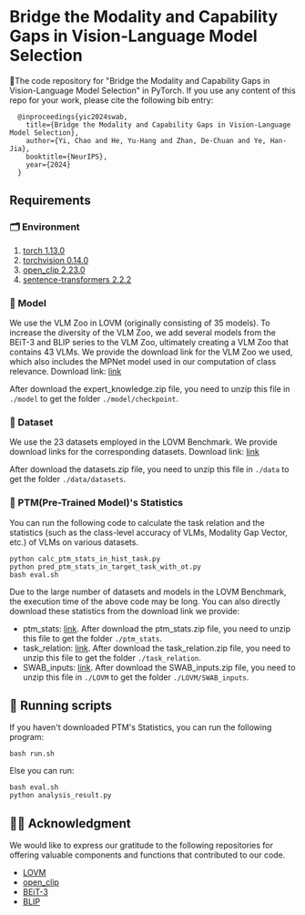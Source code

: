 # Bridge the Modality and Capability Gaps in Vision-Language Model Selection

🎉The code repository for "Bridge the Modality and Capability Gaps in Vision-Language Model Selection"  in PyTorch. If you use any content of this repo for your work, please cite the following bib entry:

```
  @inproceedings{yic2024swab,
    title={Bridge the Modality and Capability Gaps in Vision-Language Model Selection},
    author={Yi, Chao and He, Yu-Hang and Zhan, De-Chuan and Ye, Han-Jia},
    booktitle={NeurIPS},
    year={2024}
  }
```

## Requirements
### 🗂️ Environment
1. [torch 1.13.0](https://github.com/pytorch/pytorch)
2. [torchvision 0.14.0](https://github.com/pytorch/vision)
3. [open_clip 2.23.0](https://github.com/mlfoundations/open_clip)
4. [sentence-transformers 2.2.2](https://huggingface.co/sentence-transformers)


### 🔎 Model
We use the VLM Zoo in LOVM (originally consisting of 35 models). To increase the diversity of the VLM Zoo, we add several models from the BEiT-3 and BLIP series to the VLM Zoo, ultimately creating a VLM Zoo that contains 43 VLMs. We provide the download link for the VLM Zoo we used, which also includes the MPNet model used in our computation of class relevance. Download link: [link](https://1drv.ms/u/c/211d179501129eff/EQS5-jEfIiJMqdksuMXDveUBQjOPH5gYkFRjyL7mKj8Ggg?e=cYThWB)

After download the expert_knowledge.zip file, you need to unzip this file in `./model` to get the folder `./model/checkpoint`.

### 🔎 Dataset
We use the 23 datasets employed in the LOVM Benchmark. We provide download links for the corresponding datasets. Download link: [link](https://1drv.ms/u/c/211d179501129eff/Ee0bf7DKebRDlUb-KF5suXoBwYnz88N9q8WWlcbGyBMlNg?e=E5RqjB)

After download the datasets.zip file, you need to unzip this file in `./data` to get the folder `./data/datasets`.

### 🔎 PTM(Pre-Trained Model)'s Statistics
You can run the following code to calculate the task relation and the statistics (such as the class-level accuracy of VLMs, Modality Gap Vector, etc.) of VLMs on various datasets.

```
python calc_ptm_stats_in_hist_task.py
python pred_ptm_stats_in_target_task_with_ot.py
bash eval.sh
```
Due to the large number of datasets and models in the LOVM Benchmark, the execution time of the above code may be long. You can also directly download these statistics from the download link we provide:

* ptm_stats: [link](https://1drv.ms/u/c/211d179501129eff/EWQknr1CilNHosxgqq1L4M8Bqq2G5s5TnyZGX9um7wwlew?e=PFzgp0). After download the ptm_stats.zip file, you need to unzip this file to get the folder `./ptm_stats`.
* task_relation: [link](https://1drv.ms/u/c/211d179501129eff/ESDNQ9P5Od5Iszp9l1qk7jABIE7psVbJF7aiM0c3xX9O0w?e=yd2dVB). After download the task_relation.zip file, you need to unzip this file to get the folder `./task_relation`.
* SWAB_inputs: [link](https://1drv.ms/u/c/211d179501129eff/Edho8693kzpBiBjVuUwE1N4BGBz2QwvrDPSc-8CiI5yEHg?e=IAHjij). After download the SWAB_inputs.zip file, you need to unzip this file in `./LOVM` to get the folder `./LOVM/SWAB_inputs`.


## 🔑 Running scripts

If you haven't downloaded PTM's Statistics, you can run the following program:

```
bash run.sh
```
Else you can run:
```
bash eval.sh
python analysis_result.py
```


## 👨‍🏫 Acknowledgment

We would like to express our gratitude to the following repositories for offering valuable components and functions that contributed to our code.

- [LOVM](https://github.com/orrzohar/LOVM)
- [open_clip](https://github.com/mlfoundations/open_clip)
- [BEiT-3](https://github.com/microsoft/unilm/tree/master/beit3)
- [BLIP](https://github.com/salesforce/BLIP)